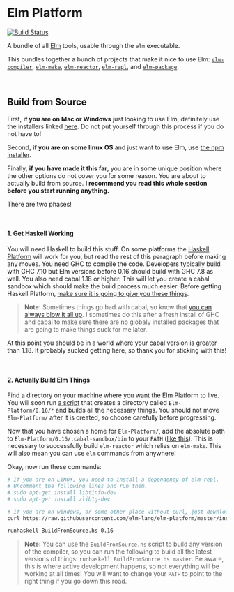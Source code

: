 # Elm Platform

[![Build Status](https://app.snap-ci.com/padmam/elm-platform/branch/master/build_image)](https://app.snap-ci.com/padmam/elm-platform/branch/master)

A bundle of all [Elm](http://elm-lang.org) tools, usable through the `elm` executable.

This bundles together a bunch of projects that make it nice to use Elm: [`elm-compiler`][compiler], [`elm-make`][make], [`elm-reactor`][reactor], [`elm-repl`][repl], and [`elm-package`][package].

[compiler]: https://github.com/elm-lang/elm-compiler
[make]: https://github.com/elm-lang/elm-make
[reactor]: https://github.com/elm-lang/elm-reactor
[repl]: https://github.com/elm-lang/elm-repl
[package]: https://github.com/elm-lang/elm-package

<br>

## Build from Source

First, **if you are on Mac or Windows** just looking to use Elm, definitely use the installers linked [here](http://elm-lang.org/install). Do not put yourself through this process if you do not have to!

Second, **if you are on some linux OS** and just want to use Elm, use [the npm installer](https://www.npmjs.com/package/elm).

Finally, **if you have made it this far**, you are in some unique position where the other options do not cover you for some reason. You are about to actually build from source. **I recommend you read this whole section before you start running anything.**

There are two phases!

<br>

#### 1. Get Haskell Working

You will need Haskell to build this stuff. On some platforms the [Haskell Platform][hp] will work for you, but read the rest of this paragraph before making any moves. You need GHC to compile the code. Developers typically build with GHC 7.10 but Elm versions before 0.16 should build with GHC 7.8 as well. You also need cabal 1.18 or higher. This will let you create a cabal sandbox which should make the build process much easier. Before getting Haskell Platform, [make sure it is going to give you these things](https://www.haskell.org/platform/contents.html).

[hp]: http://hackage.haskell.org/platform/

> **Note:** Sometimes things go bad with cabal, so know that [you can always blow it all up](https://www.reddit.com/r/elm/comments/34np4m/how_to_uninstall_elm/). I sometimes do this after a fresh install of GHC and cabal to make sure there are no globaly installed packages that are going to make things suck for me later.

At this point you should be in a world where your cabal version is greater than 1.18. It probably sucked getting here, so thank you for sticking with this!

<br>

#### 2. Actually Build Elm Things

Find a directory on your machine where you want the Elm Platform to live. You will soon run [a script][script] that creates a directory called `Elm-Platform/0.16/*` and builds all the necessary things. You should not move `Elm-Platform/` after it is created, so choose carefully before progressing.

Now that you have chosen a home for `Elm-Platform/`, add the absolute path to `Elm-Platform/0.16/.cabal-sandbox/bin` to your `PATH` ([like this][add-path]). This is necessary to successfully build `elm-reactor` which relies on `elm-make`. This will also mean you can use `elm` commands from anywhere!

Okay, now run these commands:

[script]: https://github.com/elm-lang/elm-platform/blob/master/installers/BuildFromSource.hs
[add-path]: http://unix.stackexchange.com/questions/26047/how-to-correctly-add-a-path-to-path

```bash
# If you are on LINUX, you need to install a dependency of elm-repl.
# Uncomment the following lines and run them.
# sudo apt-get install libtinfo-dev
# sudo apt-get install zlib1g-dev

# if you are on windows, or some other place without curl, just download this file manually
curl https://raw.githubusercontent.com/elm-lang/elm-platform/master/installers/BuildFromSource.hs > BuildFromSource.hs

runhaskell BuildFromSource.hs 0.16
```

> **Note:** You can use the `BuildFromSource.hs` script to build any version of the compiler, so you can run the following to build all the latest versions of things: `runhaskell BuildFromSource.hs master`. Be aware, this is where active development happens, so not everything will be working at all times! You will want to change your `PATH` to point to the right thing if you go down this road.
